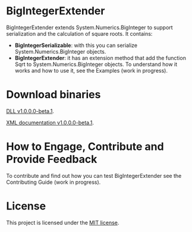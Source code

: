 BigIntegerExtender
==================
BigIntegerExtender extends System.Numerics.BigInteger to support serialization and the calculation of square roots.
It contains:
* **BigIntegerSerializable**: with this you can serialize System.Numerics.BigInteger objects.
* **BigIntegerExtender**: it has an extension method that add the function Sqrt to System.Numerics.BigInteger objects.
To understand how it works and how to use it, see the Examples (work in progress).

Download binaries
==================
[DLL v1.0.0.0-beta.1](//github.com/Davide95/BigIntegerExtender/releases/download/v1.0.0.0-beta.1/BigIntegerExtender.dll).

[XML documentation v1.0.0.0-beta.1](//github.com/Davide95/BigIntegerExtender/releases/download/v1.0.0.0-beta.1/BigIntegerExtender.XML).

How to Engage, Contribute and Provide Feedback
==================
To contribute and find out how you can test BigIntegerExtender see the Contributing Guide (work in progress).

License
==================
This project is licensed under the [MIT license](LICENSE).
